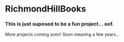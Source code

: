 # RichmondHillBooks

### This is just suposed to be a fun project... oof.
More projects coming soon! Soon meaning a few years...
